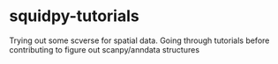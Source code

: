 # squidpy-tutorials
Trying out some scverse for spatial data. Going through tutorials before contributing to figure out scanpy/anndata structures

